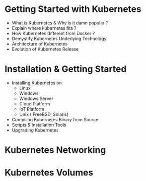 # Getting Started with Kubernetes

- What is Kubernetes & Why is it damn popular ?
- Explain where kubernetes fits ?
- How Kubernetes different from Docker ?
- Demystify Kubernetes Underlying Technology
- Architecture of Kubernetes
- Evolution of Kubernetes Release

# Installation & Getting Started

- Installing Kubernetes on 
   - Linux
   - Windows 
   - Windows Server
   - Cloud Platform
   - IoT Platform
   - Unix ( FreeBSD, Solaris)  
- Compiling Kubernetes Binary from Source
- Scripts & Installation Tools
- Upgrading Kubernetes

# Kubernetes Networking

# Kubernetes Volumes



